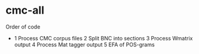 # cmc-all
Order of code

* 1 Process CMC corpus files
2 Split BNC into sections
3 Process Wmatrix output
4 Process Mat tagger output
5 EFA of POS-grams

